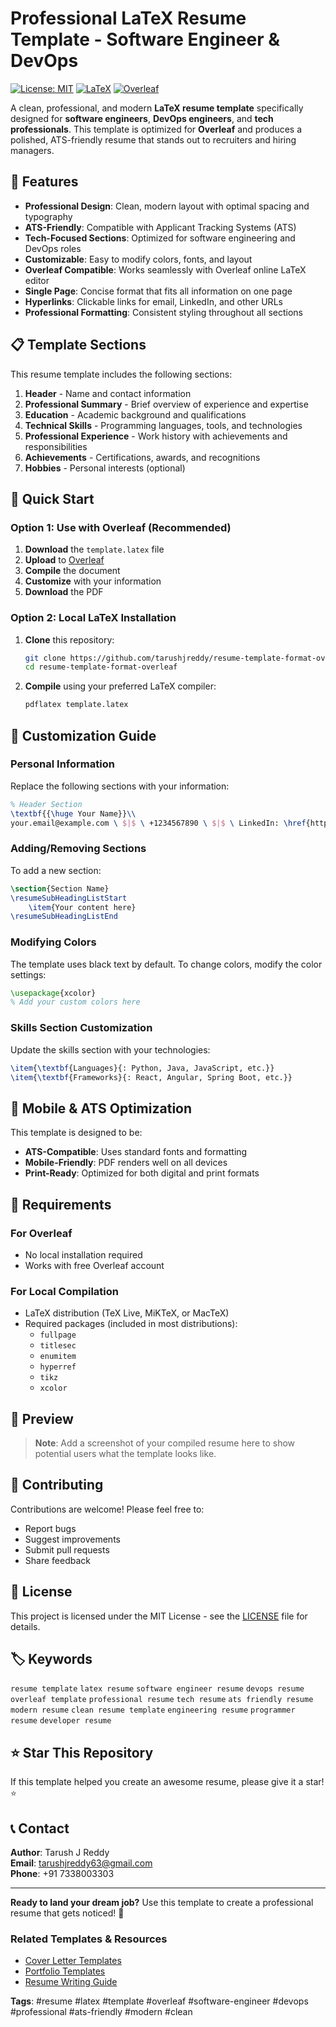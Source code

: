 # Professional LaTeX Resume Template - Software Engineer & DevOps

[![License: MIT](https://img.shields.io/badge/License-MIT-yellow.svg)](https://opensource.org/licenses/MIT)
[![LaTeX](https://img.shields.io/badge/LaTeX-Template-blue.svg)](https://www.latex-project.org/)
[![Overleaf](https://img.shields.io/badge/Overleaf-Ready-green.svg)](https://www.overleaf.com/)

A clean, professional, and modern **LaTeX resume template** specifically designed for **software engineers**, **DevOps engineers**, and **tech professionals**. This template is optimized for **Overleaf** and produces a polished, ATS-friendly resume that stands out to recruiters and hiring managers.

## 🌟 Features

- **Professional Design**: Clean, modern layout with optimal spacing and typography
- **ATS-Friendly**: Compatible with Applicant Tracking Systems (ATS)
- **Tech-Focused Sections**: Optimized for software engineering and DevOps roles
- **Customizable**: Easy to modify colors, fonts, and layout
- **Overleaf Compatible**: Works seamlessly with Overleaf online LaTeX editor
- **Single Page**: Concise format that fits all information on one page
- **Hyperlinks**: Clickable links for email, LinkedIn, and other URLs
- **Professional Formatting**: Consistent styling throughout all sections

## 📋 Template Sections

This resume template includes the following sections:

1. **Header** - Name and contact information
2. **Professional Summary** - Brief overview of experience and expertise
3. **Education** - Academic background and qualifications
4. **Technical Skills** - Programming languages, tools, and technologies
5. **Professional Experience** - Work history with achievements and responsibilities
6. **Achievements** - Certifications, awards, and recognitions
7. **Hobbies** - Personal interests (optional)

## 🚀 Quick Start

### Option 1: Use with Overleaf (Recommended)

1. **Download** the `template.latex` file
2. **Upload** to [Overleaf](https://www.overleaf.com/)
3. **Compile** the document
4. **Customize** with your information
5. **Download** the PDF

### Option 2: Local LaTeX Installation

1. **Clone** this repository:
   ```bash
   git clone https://github.com/tarushjreddy/resume-template-format-overleaf.git
   cd resume-template-format-overleaf
   ```

2. **Compile** using your preferred LaTeX compiler:
   ```bash
   pdflatex template.latex
   ```

## 🎨 Customization Guide

### Personal Information

Replace the following sections with your information:

```latex
% Header Section
\textbf{{\huge Your Name}}\\
your.email@example.com \ $|$ \ +1234567890 \ $|$ \ LinkedIn: \href{https://linkedin.com/in/yourprofile}{yourprofile}
```

### Adding/Removing Sections

To add a new section:
```latex
\section{Section Name}
\resumeSubHeadingListStart
    \item{Your content here}
\resumeSubHeadingListEnd
```

### Modifying Colors

The template uses black text by default. To change colors, modify the color settings:
```latex
\usepackage{xcolor}
% Add your custom colors here
```

### Skills Section Customization

Update the skills section with your technologies:
```latex
\item{\textbf{Languages}{: Python, Java, JavaScript, etc.}}
\item{\textbf{Frameworks}{: React, Angular, Spring Boot, etc.}}
```

## 📱 Mobile & ATS Optimization

This template is designed to be:
- **ATS-Compatible**: Uses standard fonts and formatting
- **Mobile-Friendly**: PDF renders well on all devices
- **Print-Ready**: Optimized for both digital and print formats

## 🔧 Requirements

### For Overleaf
- No local installation required
- Works with free Overleaf account

### For Local Compilation
- LaTeX distribution (TeX Live, MiKTeX, or MacTeX)
- Required packages (included in most distributions):
  - `fullpage`
  - `titlesec`
  - `enumitem`
  - `hyperref`
  - `tikz`
  - `xcolor`

## 📸 Preview

> **Note**: Add a screenshot of your compiled resume here to show potential users what the template looks like.

## 🤝 Contributing

Contributions are welcome! Please feel free to:
- Report bugs
- Suggest improvements
- Submit pull requests
- Share feedback

## 📄 License

This project is licensed under the MIT License - see the [LICENSE](LICENSE) file for details.

## 🏷️ Keywords

`resume template` `latex resume` `software engineer resume` `devops resume` `overleaf template` `professional resume` `tech resume` `ats friendly resume` `modern resume` `clean resume template` `engineering resume` `programmer resume` `developer resume`

## ⭐ Star This Repository

If this template helped you create an awesome resume, please give it a star! ⭐

## 📞 Contact

**Author**: Tarush J Reddy  
**Email**: tarushjreddy63@gmail.com  
**Phone**: +91 7338003303 

---

**Ready to land your dream job?** Use this template to create a professional resume that gets noticed! 🚀

### Related Templates & Resources

- [Cover Letter Templates](https://github.com/search?q=cover+letter+template+latex)
- [Portfolio Templates](https://github.com/search?q=portfolio+template)
- [Resume Writing Guide](https://github.com/search?q=resume+writing+guide)

**Tags**: #resume #latex #template #overleaf #software-engineer #devops #professional #ats-friendly #modern #clean